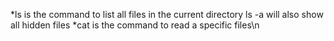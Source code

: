 *ls is the command to list all files in the current directory ls -a will also show all hidden files
*cat is the command to read a specific files\n